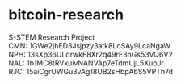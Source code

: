 bitcoin-research
================

S-STEM Research Project  
CMN: 1GWe2jhED3Jsjpzy3atk8LoSAy9LcaNgaW  
NPH: 13sXp36ULdrwkF8Xr2q49rE3nGs53VQ6V2  
NAL: 1b1MC8tRVxuivNANVAp7eTdmUjL5XuoJr  
RJC: 15aiCgrUWGu3vAg18UB2sHbpAbS5VPTh7d  
